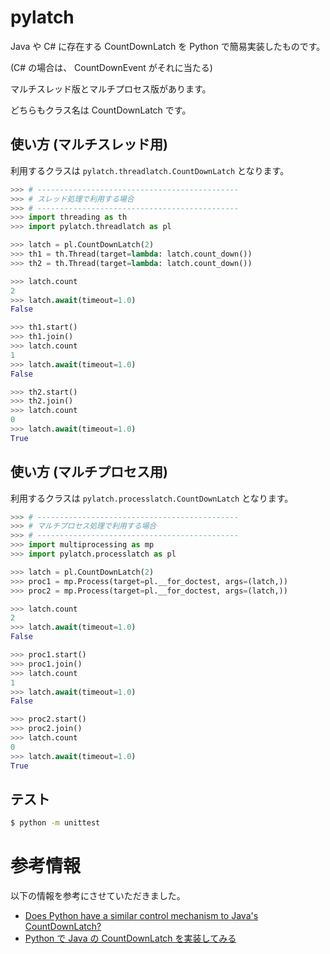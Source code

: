 # pylatch
Java や C# に存在する CountDownLatch を Python で簡易実装したものです。

(C# の場合は、 CountDownEvent がそれに当たる)

マルチスレッド版とマルチプロセス版があります。

どちらもクラス名は CountDownLatch です。

## 使い方 (マルチスレッド用)

利用するクラスは ```pylatch.threadlatch.CountDownLatch``` となります。

```python
>>> # ---------------------------------------------
>>> # スレッド処理で利用する場合
>>> # ---------------------------------------------
>>> import threading as th
>>> import pylatch.threadlatch as pl

>>> latch = pl.CountDownLatch(2)
>>> th1 = th.Thread(target=lambda: latch.count_down())
>>> th2 = th.Thread(target=lambda: latch.count_down())

>>> latch.count
2
>>> latch.await(timeout=1.0)
False

>>> th1.start()
>>> th1.join()
>>> latch.count
1
>>> latch.await(timeout=1.0)
False

>>> th2.start()
>>> th2.join()
>>> latch.count
0
>>> latch.await(timeout=1.0)
True
```

## 使い方 (マルチプロセス用)

利用するクラスは ```pylatch.processlatch.CountDownLatch``` となります。

```python
>>> # ---------------------------------------------
>>> # マルチプロセス処理で利用する場合
>>> # ---------------------------------------------
>>> import multiprocessing as mp
>>> import pylatch.processlatch as pl

>>> latch = pl.CountDownLatch(2)
>>> proc1 = mp.Process(target=pl.__for_doctest, args=(latch,))
>>> proc2 = mp.Process(target=pl.__for_doctest, args=(latch,))

>>> latch.count
2
>>> latch.await(timeout=1.0)
False

>>> proc1.start()
>>> proc1.join()
>>> latch.count
1
>>> latch.await(timeout=1.0)
False

>>> proc2.start()
>>> proc2.join()
>>> latch.count
0
>>> latch.await(timeout=1.0)
True
```

## テスト

```sh
$ python -m unittest
```

# 参考情報

以下の情報を参考にさせていただきました。

- [Does Python have a similar control mechanism to Java's CountDownLatch?
](https://stackoverflow.com/questions/10236947/does-python-have-a-similar-control-mechanism-to-javas-countdownlatch)
- [Python で Java の CountDownLatch を実装してみる](https://qiita.com/shinkiro/items/75f3561d6bc96694ce30)
